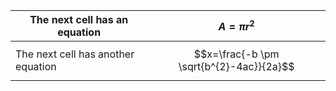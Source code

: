 | The next cell has an equation      | $$A= \pi r^{2}$$                         |
|------------------------------------|------------------------------------------|
| The next cell has another equation | $$x=\frac{-b \pm \sqrt{b^{2}-4ac}}{2a}$$ |